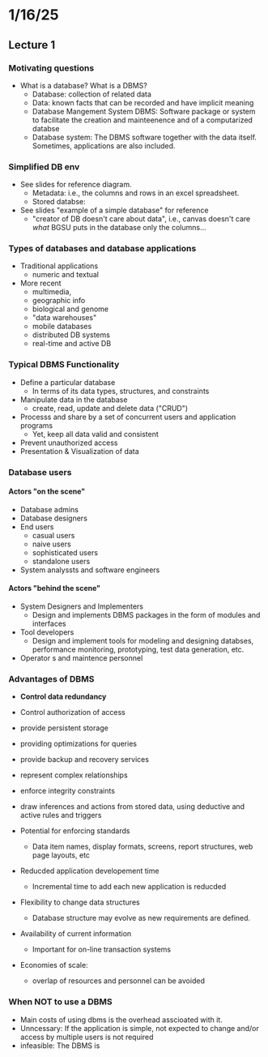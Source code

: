 # 1/16/25
## Lecture 1

### Motivating questions

- What is a database? What is a DBMS?
    - Database: collection of related data
    - Data: known facts that can be recorded and have implicit meaning
    - Database Mangement System DBMS: Software package or system to facilitate the creation and mainteenence and of a computarized databse
    - Database system: The DBMS software together with the data itself. Sometimes, applications are also included.

### Simplified DB env

- See slides for reference diagram.
    - Metadata: i.e., the columns and rows in an excel spreadsheet.
    - Stored databse:
- See slides "example of a simple database" for reference
    - "creator of DB doesn't care about data", i.e., canvas doesn't care *what* BGSU puts in the database only the columns...


### Types of databases and database applications

- Traditional applications
    - numeric and textual
- More recent
    - multimedia,
    - geographic info
    - biological and genome
    - "data warehouses"
    - mobile databases
    - distributed DB systems
    - real-time and active DB

### Typical DBMS Functionality

- Define a particular database
    - In terms of its data types, structures, and constraints
- Manipulate data in the database
    - create, read, update and delete data ("CRUD")
- Processs and share by a set of concurrent users and application programs
    - Yet, keep all data valid and consistent
- Prevent unauthorized access
- Presentation \& Visualization of data


### Database users
#### Actors "on the scene"

- Database admins
- Database designers
- End users
    - casual users
    - naive users
    - sophisticated users
    - standalone users
- System analyssts and software engineers

#### Actors "behind the scene"

- System Designers and Implementers
    - Design and implements DBMS packages in the form of modules and interfaces
- Tool developers
    - Design and implement tools for modeling and designing databses, performance monitoring, prototyping, test data generation, etc.
- Operator s and maintence personnel

### Advantages of DBMS

- **Control data redundancy**
- Control authorization of access
- provide persistent storage
- providing optimizations for queries
- provide backup and recovery services
- represent complex relationships
- enforce integrity constraints
- draw inferences and actions from stored data, using deductive and active rules and triggers

- Potential for enforcing standards
    - Data item names, display formats, screens, report structures, web page layouts, etc
- Reducded application developement time
    - Incremental time to add each new application is reducded
- Flexibility to change data structures
    - Database structure may evolve as new requirements are defined.
- Availability of current information
    - Important for on-line transaction systems
- Economies of scale:
    - overlap of resources and personnel can be avoided


### When NOT to use a DBMS

- Main costs of using dbms is the overhead asscioated with it.
- Unncessary: If the application is simple, not expected to change and/or access by multiple users is not required
- infeasible: The DBMS is 
